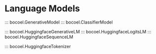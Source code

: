 # Language Models

::: bocoel.GenerativeModel
::: bocoel.ClassifierModel

::: bocoel.HuggingfaceGenerativeLM
::: bocoel.HuggingfaceLogitsLM
::: bocoel.HuggingfaceSequenceLM

::: bocoel.HuggingfaceTokenizer
